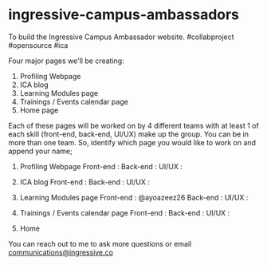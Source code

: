 # ingressive-campus-ambassadors
To build the Ingressive Campus Ambassador website. #collabproject #opensource #ica

Four major pages we'll be creating:
1. Profiling Webpage
2. ICA blog
3. Learning Modules page
4. Trainings / Events calendar page
5. Home page

Each of these pages will be worked on by 4 different teams with at least 1 of each skill (front-end, back-end, UI/UX) make up the group. You can be in more than one team. So, identify which page you would like to work on and append your name;
1. Profiling Webpage
Front-end :
Back-end :
UI/UX :

2. ICA blog
Front-end :
Back-end :
UI/UX :

3. Learning Modules page
Front-end : @ayoazeez26
Back-end :
UI/UX :

4. Trainings / Events calendar page
Front-end :
Back-end :
UI/UX :

5. Home

You can reach out to me to ask more questions or email communications@ingressive.co
